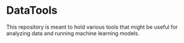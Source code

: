 # DataTools

This repository is meant to hold various tools that might be useful for analyzing data and running machine learning models.
